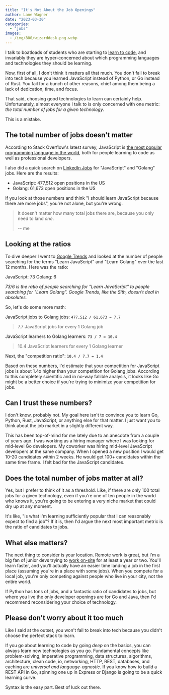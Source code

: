 ```yaml
---
title: "It's Not About the Job Openings"
author: Lane Wagner
date: "2023-03-30"
categories: 
  - "jobs"
images:
  - /img/800/wizarddesk.png.webp
---
```


I talk to boatloads of students who are starting to [learn to code](https://boot.dev), and invariably they are hyper-concerned about which programming languages and technologies they should be learning.

Now, first of all, I don't think it matters all that much. You don't fail to break into tech because you learned JavaScript instead of Python, or Go instead of Rust. You fail for a bunch of other reasons, chief among them being a lack of dedication, time, and focus.

That said, choosing good technologies to learn can certainly help. Unfortunately, almost everyone I talk to is only concerned with one metric: *the total number of jobs for a given technology*.

This is a mistake.

## The total number of jobs doesn't matter

According to Stack Overflow's latest survey, JavaScript is [the most popular programming language in the world](https://survey.stackoverflow.co/2022/#section-most-popular-technologies-programming-scripting-and-markup-languages), both for people learning to code as well as professional developers.

I also did a quick search on [LinkedIn Jobs](https://www.linkedin.com/jobs) for "JavaScript" and "Golang" jobs. Here are the results:

* JavaScript: 477,512 open positions in the US
* Golang: 61,673 open positions in the US

If you look at those numbers and think "I should learn JavaScript because there are more jobs", you're not alone, but you're wrong.

> It doesn't matter how many total jobs there are, because you only need to land *one*.
>
> -- me

## Looking at the ratios

To dive deeper I went to [Google Trends](https://trends.google.com/trends/explore?geo=US&q=learn%20javascript,learn%20golang&hl=en) and looked at the number of people searching for the terms "Learn JavaScript" and "Learn Golang" over the last 12 months. Here was the ratio:

JavaScript: 73
Golang: 6

*73/6 is the ratio of people searching for "Learn JavaScript" to people searching for "Learn Golang". Google Trends, like the Sith, doesn't deal in absolutes.*

So, let's do some more math:

JavaScript jobs to Golang jobs: `477,512 / 61,673 = 7.7`

> 7.7 JavaScript jobs for every 1 Golang job

JavaScript learners to Golang learners: `73 / 7 = 10.4`

> 10.4 JavaScript learners for every 1 Golang learner

Next, the "competition ratio": `10.4 / 7.7 = 1.4`

Based on these numbers, I'd estimate that your competition for JavaScript jobs is about 1.4x higher than your competition for Golang jobs. According to this completely scientific and in no-way fallible analysis, it looks like Go might be a better choice if you're trying to minimize your competition for jobs.

## Can I trust these numbers?

I don't know, probably not. My goal here isn't to convince you to learn Go, Python, Rust, JavaScript, or anything else for that matter. I just want you to think about the job market in a slightly different way.

This has been top-of-mind for me lately due to an anecdote from a couple of years ago. I was working as a hiring manager where I was looking for mid-level Go developers. My coworker was hiring mid-level JavaScript developers at the same company. When I opened a new position I would get 10-20 candidates within 2 weeks. He would get 100+ candidates within the same time frame. I felt bad for the JavaScript candidates.

## Does the total number of jobs matter at all?

Yes, but I prefer to think of it as a threshold. Like, if there are only 100 total jobs for a given technology, even if you're one of ten people in the world who knows it, you're going to be entering a very niche market that could dry up at any moment.

It's like, "is what I'm learning sufficiently popular that I can reasonably expect to find a job"? If it is, then I'd argue the next most important metric is the ratio of candidates to jobs.

## What else matters?

The next thing to consider is your location. Remote work is great, but I'm a big fan of junior devs trying to [work on-site](/about/#9-get-an-on-site-full-time-job-first) for at least a year or two. You'll learn faster, and you'll actually have an easier time landing a job in the first place (assuming you're in a place with some jobs). When you compete for a local job, you're only competing against people who live in your city, not the entire world.

If Python has tons of jobs, and a fantastic ratio of candidates to jobs, but where you live the only developer openings are for Go and Java, then I'd recommend reconsidering your choice of technology.

## Please don't worry about it too much

Like I said at the outset, you won't fail to break into tech because you didn't choose the perfect stack to learn.

If you go about learning to code by going *deep* on the basics, you can always learn new technologies as you go. Fundamental concepts like problem-solving, imperative programming, data structures, algorithms, architecture, clean code, io, networking, HTTP, REST, databases, and caching are *universal and language-agnostic*. If you know how to build a REST API in Go, spinning one up in Express or Django is going to be a quick learning curve.

Syntax is the easy part. Best of luck out there.
